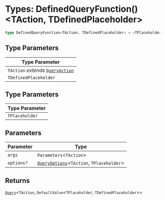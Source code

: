 # Types: DefinedQueryFunction()\<TAction, TDefinedPlaceholder\>

```ts
type DefinedQueryFunction<TAction, TDefinedPlaceholder> = <TPlaceholder>(args, options?) => Query<TAction, DefaultValue<TPlaceholder, TDefinedPlaceholder>>;
```

## Type Parameters

| Type Parameter |
| ------ |
| `TAction` *extends* [`QueryAction`](QueryAction.md) |
| `TDefinedPlaceholder` |

## Type Parameters

| Type Parameter |
| ------ |
| `TPlaceholder` |

## Parameters

| Parameter | Type |
| ------ | ------ |
| `args` | `Parameters`\<`TAction`\> |
| `options?` | [`QueryOptions`](QueryOptions.md)\<`TAction`, `TPlaceholder`\> |

## Returns

[`Query`](Query.md)\<`TAction`, `DefaultValue`\<`TPlaceholder`, `TDefinedPlaceholder`\>\>
